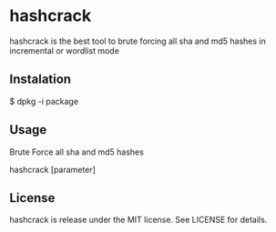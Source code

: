 # hashcrack
hashcrack is the best tool to brute forcing all sha and md5 hashes in incremental or wordlist mode

## Instalation

$ dpkg -i package

## Usage
Brute Force all sha and md5 hashes

hashcrack [parameter]

## License
hashcrack is release under the MIT license. See LICENSE for details.

